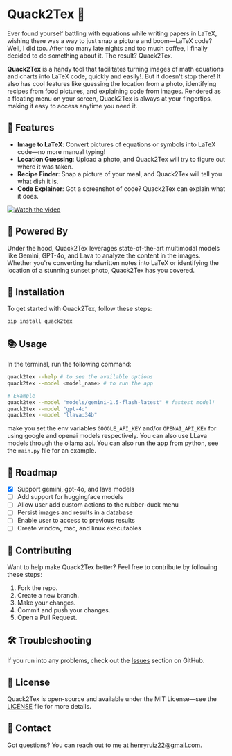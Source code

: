 # Quack2Tex 🦆

Ever found yourself battling with equations while writing papers in LaTeX, wishing there was a way to just snap a picture and boom—LaTeX code? Well, I did too. After too many late nights and too much coffee, I finally decided to do something about it. The result? Quack2Tex.

**Quack2Tex** is a handy tool that facilitates turning images of math equations and charts into LaTeX code, quickly and easily!. But it doesn't stop there! It also has cool features like guessing the location from a photo, identifying recipes from food pictures, and explaining code from images. Rendered as a floating menu on your screen, Quack2Tex is always at your fingertips, making it easy to access anytime you need it.

## 🚀 Features

- **Image to LaTeX**: Convert pictures of equations or symbols into LaTeX code—no more manual typing!
- **Location Guessing**: Upload a photo, and Quack2Tex will try to figure out where it was taken.
- **Recipe Finder**: Snap a picture of your meal, and Quack2Tex will tell you what dish it is.
- **Code Explainer**: Got a screenshot of code? Quack2Tex can explain what it does.

[//]: # (![Quack2Tex in action]&#40;https://raw.githubusercontent.com/haruiz/Quack2TeX/main/images/quack2tex.gif&#41;)

[![Watch the video](https://img.youtube.com/vi/kkyJtEnfUgo/maxresdefault.jpg)](https://youtu.be/kkyJtEnfUgo)

## 🧠 Powered By

Under the hood, Quack2Tex  leverages state-of-the-art multimodal models like Gemini, GPT-4o, and Lava to analyze the content in the images. Whether you're converting handwritten notes into LaTeX or identifying the location of a stunning sunset photo, Quack2Tex has you covered.

## 🔧 Installation

To get started with Quack2Tex, follow these steps:

```bash
pip install quack2tex
```

## 📚 Usage

In the terminal, run the following command:

```bash
quack2tex --help # to see the available options
quack2tex --model <model_name> # to run the app

# Example
quack2tex --model "models/gemini-1.5-flash-latest" # fastest model!
quack2tex --model "gpt-4o"
quack2tex --model "llava:34b"
```

make you set the env variables `GOOGLE_API_KEY` and/or `OPENAI_API_KEY` for using google and openai models respectively. 
You can also use LLava models through the ollama api.
You can also run the app from python, see the `main.py` file for an example.

## 📝 Roadmap

- [x] Support gemini, gpt-4o, and lava models
- [ ] Add support for huggingface models
- [ ] Allow user add custom actions to the rubber-duck menu
- [ ] Persist images and results in a database
- [ ] Enable user to access to previous results
- [ ] Create window, mac, and linux executables

## 🤝 Contributing

Want to help make Quack2Tex better? Feel free to contribute by following these steps:

1. Fork the repo.
2. Create a new branch.
3. Make your changes.
4. Commit and push your changes.
5. Open a Pull Request.

## 🛠️ Troubleshooting

If you run into any problems, check out the [Issues](https://github.com/haruiz/Quack2TeX/issues) section on GitHub.

## 📄 License

Quack2Tex is open-source and available under the MIT License—see the [LICENSE](LICENSE) file for more details.

## 📧 Contact

Got questions? You can reach out to me at [henryruiz22@gmail.com](mailto:henryruiz22@gmail.com).
